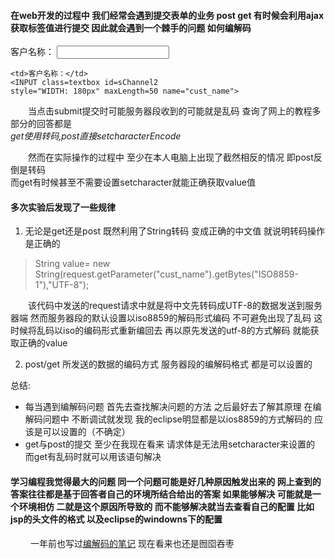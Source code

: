 #### 在web开发的过程中 我们经常会遇到提交表单的业务 post get 有时候会利用ajax获取标签值进行提交 因此就会遇到一个棘手的问题 如何编解码  



<td>客户名称：</td>
<td><INPUT class=textbox id=sChannel2
style="WIDTH: 180px" maxLength=50 name="cust_name">
</td>

```
<td>客户名称：</td>
<INPUT class=textbox id=sChannel2
style="WIDTH: 180px" maxLength=50 name="cust_name">
```
 　　当点击submit提交时可能服务器段收到的可能就是乱码  查询了网上的教程多部分的回答都是  
  _get使用转码,post直接setcharacterEncode_

　　然而在实际操作的过程中 至少在本人电脑上出现了截然相反的情况 即post反倒是转码  
而get有时候甚至不需要设置setcharacter就能正确获取value值  

#### 多次实验后发现了一些规律
1. 无论是get还是post 既然利用了String转码 变成正确的中文值 就说明转码操作是正确的
> String value= new String(request.getParameter("cust_name").getBytes("ISO8859-1"),"UTF-8");

　　该代码中发送的request请求中就是将中文先转码成UTF-8的数据发送到服务器端 然而服务器段的默认设置以iso8859的解码形式编码 不可避免出现了乱码 这时候将乱码以iso的编码形式重新编回去 再以原先发送的utf-8的方式解码 就能获取正确的value  

2. post/get 所发送的数据的编码方式 服务器段的编解码格式 都是可以设置的

总结: 

* 每当遇到编解码问题 首先去查找解决问题的方法 之后最好去了解其原理 在编解码问题中 不断调试就发现 我的eclipse明显都是以ios8859的方式解码的 应该是可以设置的（不确定）
* get与post的提交 至少在我现在看来 请求体是无法用setcharacter来设置的 而get有乱码时就可以用该语句解决　　


#### 学习编程我觉得最大的问题 同一个问题可能是好几种原因触发出来的 网上查到的答案往往都是基于回答者自己的环境所结合给出的答案 如果能够解决 可能就是一个环境相仿 二就是这个原因所导致的 而不能够解决就当去查看自己的配置 比如jsp的头文件的格式 以及eclipse的windowns下的配置  

　　  一年前也写过[编解码的笔记](https://github.com/johncows/Javaweb/tree/master/%E8%BF%87%E6%BB%A4%26%E7%BC%96%E8%A7%A3%E7%A0%81) 现在看来也还是囫囵吞枣
